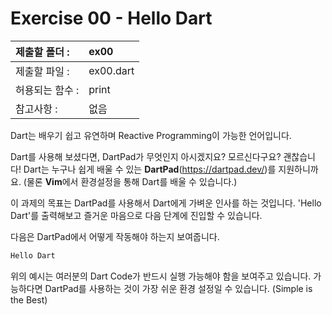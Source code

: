 # Exercise 00 - Hello Dart

| 제출할 폴더 :   | ex00      |
| :-------------- | :-------- |
| 제출할 파일 :   | ex00.dart |
| 허용되는 함수 : | print     |
| 참고사항 :      | 없음      |

Dart는 배우기 쉽고 유연하며 Reactive Programming이 가능한 언어입니다.

Dart를 사용해 보셨다면, DartPad가 무엇인지 아시겠지요? 모르신다구요? 괜찮습니다!
Dart는 누구나 쉽게 배울 수 있는 **DartPad**(https://dartpad.dev/)를 지원하니까요.
(물론 **Vim**에서 환경설정을 통해 Dart를 배울 수 있습니다.)

이 과제의 목표는 DartPad를 사용해서 Dart에게 가벼운 인사를 하는 것입니다.
'Hello Dart'를 출력해보고 즐거운 마음으로 다음 단계에 진입할 수 있습니다.

다음은 DartPad에서 어떻게 작동해야 하는지 보여줍니다.

```dart
Hello Dart
```

위의 예시는 여러분의 Dart Code가 반드시 실행 가능해야 함을 보여주고 있습니다.
가능하다면 DartPad를 사용하는 것이 가장 쉬운 환경 설정일 수 있습니다. (Simple is the Best)